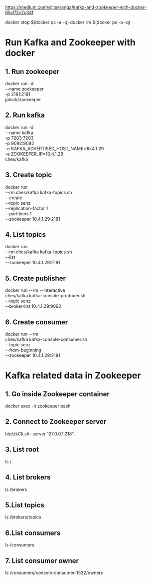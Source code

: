 https://medium.com/@itseranga/kafka-and-zookeeper-with-docker-65cff2c2c34f


docker stop $(docker ps -a -q)
docker rm $(docker ps -a -q)


# Run Kafka and Zookeeper with docker

## 1. Run zookeeper
docker run -d \
--name zookeeper \
-p 2181:2181 \
jplock/zookeeper

## 2. Run kafka
docker run -d \
--name kafka \
-p 7203:7203 \
-p 9092:9092 \
-e KAFKA_ADVERTISED_HOST_NAME=10.4.1.29 \
-e ZOOKEEPER_IP=10.4.1.29 \
ches/kafka

## 3. Create topic
docker run \
--rm ches/kafka kafka-topics.sh \
--create \
--topic senz \
--replication-factor 1 \
--partitions 1 \
--zookeeper 10.4.1.29:2181

## 4. List topics
docker run \
--rm ches/kafka kafka-topics.sh \
--list \
--zookeeper 10.4.1.29:2181

## 5. Create publisher
docker run --rm --interactive \
ches/kafka kafka-console-producer.sh \
--topic senz \
--broker-list 10.4.1.29:9092

## 6. Create consumer
docker run --rm \
ches/kafka kafka-console-consumer.sh \
--topic senz \
--from-beginning \
--zookeeper 10.4.1.29:2181


# Kafka related data in Zookeeper
## 1. Go inside Zookeeper container
docker exec -it zookeeper bash
## 2. Connect to Zookeeper server
bin/zkCli.sh -server 127.0.0.1:2181

## 3. List root
ls /

## 4. List brokers
ls /brokers

## 5.List topics
ls /brokers/topics

## 6.List consumers
ls /consumers

## 7. List consumer owner
ls /consumers/console-consumer-1532/owners

